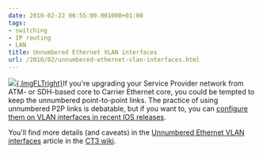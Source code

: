 ```yaml
---
date: 2010-02-22 06:55:00.001000+01:00
tags:
- switching
- IP routing
- LAN
title: Unnumbered Ethernet VLAN interfaces
url: /2010/02/unnumbered-ethernet-vlan-interfaces.html
---
```

[![](http://www.ioshints.info/images/Wiki.png){.ImgFLTright}](http://wiki.nil.com/)If you're upgrading your Service Provider network from ATM- or SDH-based core to Carrier Ethernet core, you could be tempted to keep the unnumbered point-to-point links. The practice of using unnumbered P2P links is debatable, but if you want to, you can [configure them on VLAN interfaces in recent IOS releases](http://wiki.nil.com/Unnumbered_Ethernet_VLAN_interfaces).

You'll find more details (and caveats) in the [Unnumbered Ethernet VLAN interfaces](http://wiki.nil.com/Unnumbered_Ethernet_VLAN_interfaces) article in the [CT3 wiki](http://wiki.nil.com/).
